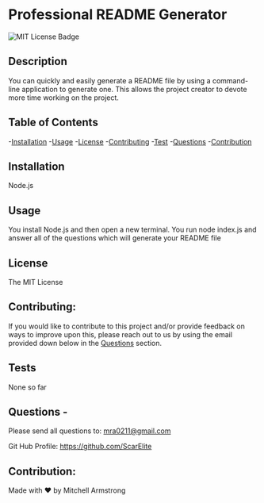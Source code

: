 
  # Professional README Generator

  ![MIT License Badge](https://img.shields.io/badge/license-MIT-brightgreen)

  ## Description
  You can quickly and easily generate a README file by using a command-line application to generate one. This allows the project creator to devote more time working on the project.

  ## Table of Contents
  
-[Installation](#installation)
-[Usage](#usage)
-[License](#license)
-[Contributing](#contributing)
-[Test](#tests)
-[Questions](#questions)
-[Contribution](#contribution)
    

  ## Installation
  Node.js

  ## Usage
  You install Node.js and then open a new terminal. You run node index.js and answer all of the questions which will generate your README file

  ## License
  The MIT License

  ## Contributing:
  If you would like to contribute to this project and/or provide feedback on ways to improve upon this, please reach out to us by using the email provided down below in the [Questions](#questions) section. 

  ## Tests
  None so far

  ## Questions -
  Please send all questions to: mra0211@gmail.com
  
  Git Hub Profile: https://github.com/ScarElite

  ## Contribution:
  Made with ❤️ by Mitchell Armstrong
  